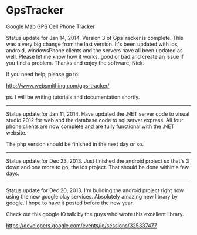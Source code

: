 GpsTracker
==========

Google Map GPS Cell Phone Tracker

Status update for Jan 14, 2014. Version 3 of GpsTracker is complete. This was a very big change from the last version. It's been updated with ios, android, windowsPhone clients and the servers have all been updated as well. Please let me know how it works, good or bad and create an issue if you find a problem. Thanks and enjoy the software, Nick.

If you need help, please go to:

http://www.websmithing.com/gps-tracker/


ps. I will be writing tutorials and documentation shortly.

*******************************************

Status update for Jan 11, 2014. Have updated the .NET server code to visual studio 2012 for web and the database code to sql server express. All four phone clients are now complete and are fully functional with the .NET website.

The php version should be finished in the next day or so.

*******************************************

Status update for Dec 23, 2013. Just finished the android project so that's 3 down and one more to go, the ios project. That should be done within a few days.

*******************************************

Status update for Dec 20, 2013. I'm building the android project right now using the new google play services. Absolutely amazing new library by google. I hope to have it posted before the new year.

Check out this google IO talk by the guys who wrote this excellent library.

https://developers.google.com/events/io/sessions/325337477

